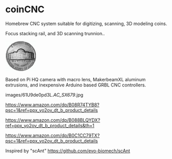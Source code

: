 # coinCNC
Homebrew CNC system suitable for digitizing, scanning, 3D modeling coins.

Focus stacking rail, and 3D scanning trunnion..


![](images/44henning.png)

Based on Pi HQ camera with macro lens, MakerbeamXL aluminum extrusions, and 
inexpensive Arduino based GRBL CNC controllers.


images/61U9de0pd3L._AC_SX679_.jpg


https://www.amazon.com/dp/B08R74TYB8?psc=1&ref=ppx_yo2ov_dt_b_product_details

https://www.amazon.com/dp/B088BLQYDX?ref=ppx_yo2ov_dt_b_product_details&th=1

https://www.amazon.com/dp/B0C1CC79TX?psc=1&ref=ppx_yo2ov_dt_b_product_details





Inspired by "scAnt"
https://github.com/evo-biomech/scAnt
